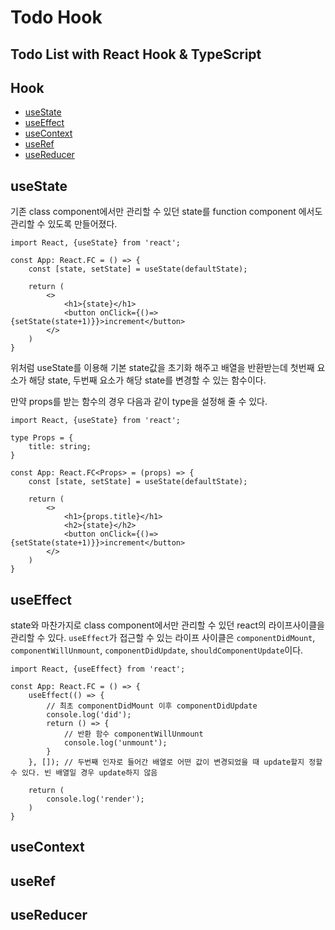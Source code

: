 Todo Hook
===

## Todo List with React Hook & TypeScript

Hook
---
- [useState](#usestate)
- [useEffect](#useeffect)
- [useContext](#usecontext)
- [useRef](#useref)
- [useReducer](#usereducer)

useState
---
기존 class component에서만 관리할 수 있던 state를 function component 에서도 관리할 수 있도록 만들어졌다.
```tsx
import React, {useState} from 'react';

const App: React.FC = () => {
    const [state, setState] = useState(defaultState);

    return (
        <>
            <h1>{state}</h1>
            <button onClick={()=>{setState(state+1)}}>increment</button>
        </>
    )
}
```
위처럼 useState를 이용해 기본 state값을 초기화 해주고 배열을 반환받는데 첫번째 요소가 해당 state, 두번째 요소가 해당 state를 변경할 수 있는 함수이다.

만약 props를 받는 함수의 경우 다음과 같이 type을 설정해 줄 수 있다.

```tsx
import React, {useState} from 'react';

type Props = {
    title: string;
}

const App: React.FC<Props> = (props) => {
    const [state, setState] = useState(defaultState);

    return (
        <>
            <h1>{props.title}</h1>
            <h2>{state}</h2>
            <button onClick={()=>{setState(state+1)}}>increment</button>
        </>
    )
}
```

useEffect
---
state와 마찬가지로 class component에서만 관리할 수 있던 react의 라이프사이클을 관리할 수 있다. `useEffect`가 접근할 수 있는 라이프 사이클은 `componentDidMount`, `componentWillUnmount`, `componentDidUpdate`, `shouldComponentUpdate`이다.

```tsx
import React, {useEffect} from 'react';

const App: React.FC = () => {
    useEffect(() => {
        // 최초 componentDidMount 이후 componentDidUpdate
        console.log('did');
        return () => {
            // 반환 함수 componentWillUnmount
            console.log('unmount');
        }
    }, []); // 두번째 인자로 들어간 배열로 어떤 값이 변경되었을 때 update할지 정할 수 있다. 빈 배열일 경우 update하지 않음

    return (
        console.log('render');
    )
}
```

useContext
---

useRef
---

useReducer
---